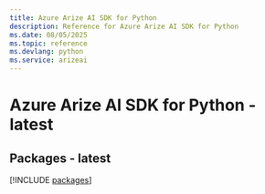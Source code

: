 ```yaml
---
title: Azure Arize AI SDK for Python
description: Reference for Azure Arize AI SDK for Python
ms.date: 08/05/2025
ms.topic: reference
ms.devlang: python
ms.service: arizeai
---
```

# Azure Arize AI SDK for Python - latest
## Packages - latest
[!INCLUDE [packages](arize-ai-index.md)]